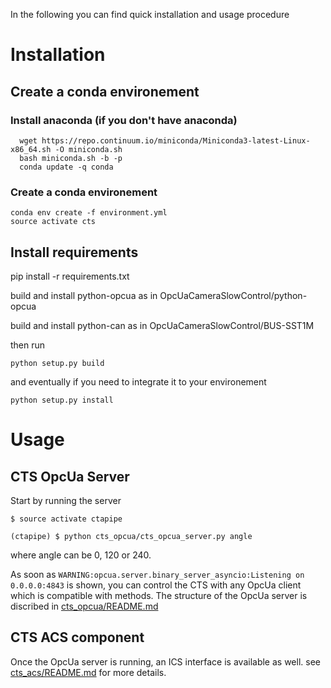 In the following you can find quick installation and usage procedure


# Installation

## Create a conda environement

### Install anaconda (if you don't have anaconda)

```
  wget https://repo.continuum.io/miniconda/Miniconda3-latest-Linux-x86_64.sh -O miniconda.sh
  bash miniconda.sh -b -p
  conda update -q conda
```

### Create a conda environement

```
conda env create -f environment.yml
source activate cts
```
## Install requirements

pip install -r requirements.txt


build and install python-opcua as in OpcUaCameraSlowControl/python-opcua

build and install python-can as in OpcUaCameraSlowControl/BUS-SST1M

then run

```
python setup.py build

```

and eventually if you need to integrate it to your environement

```
python setup.py install

```

# Usage

## CTS OpcUa Server
Start by running the server

```
$ source activate ctapipe
```

```
(ctapipe) $ python cts_opcua/cts_opcua_server.py angle

```

where angle can be 0, 120 or 240.

As soon as `WARNING:opcua.server.binary_server_asyncio:Listening on 0.0.0.0:4843` is shown, you can control the CTS with any OpcUa client which is compatible with methods.
The structure of the OpcUa server is discribed in [cts_opcua/README.md](cts_opcua/README.md) 

## CTS ACS component
Once the OpcUa server is running, an ICS interface is available as well.
see [cts_acs/README.md](cts_acs/README.md) for more details.
